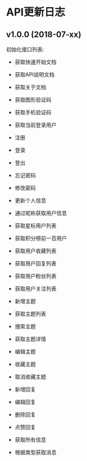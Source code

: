 # API更新日志

## v1.0.0 (2018-07-xx)

初始化接口列表:

  - 获取快速开始文档
  - 获取API说明文档
  - 获取关于文档

  - 获取图形验证码
  - 获取手机验证码
  
  - 获取当前登录用户
  - 注册
  - 登录
  - 登出
  - 忘记密码
  - 修改密码
  - 更新个人信息
  - 通过昵称获取用户信息
  - 获取星标用户列表
  - 获取积分榜前一百用户
  - 获取用户收藏列表
  - 获取用户回复列表
  - 获取用户粉丝列表
  - 获取用户关注列表

  - 新增主题
  - 获取主题列表
  - 搜索主题
  - 获取主题详情
  - 编辑主题
  - 收藏主题
  - 取消收藏主题

  - 新增回复
  - 编辑回复
  - 删除回复
  - 点赞回复
  
  - 获取所有信息
  - 根据类型获取消息
  
